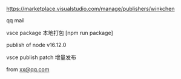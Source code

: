 https://marketplace.visualstudio.com/manage/publishers/winkchen

qq mail

vsce package 本地打包  [npm run package] 

publish of node v16.12.0

vsce publish patch  增量发布

from xx@qq.com